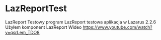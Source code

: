 # LazReportTest
LazReport Testowy program
LazReport testowa aplikacja  w Lazarus 2.2.6
Użyłem komponent LazReport
Wideo https://www.youtube.com/watch?v=qsrLem_TDO8
